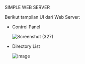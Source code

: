 SIMPLE WEB SERVER

Berikut tampilan UI dari Web Server:
- Control Panel

  ![Screenshot (327)](https://github.com/talitha31/SimpleWebServer/assets/89787440/0047835e-f5c6-4f49-aa31-0c5bbca4b64b)
- Directory List

  ![image](https://github.com/talitha31/SimpleWebServer/assets/89787440/842a6073-cf56-48ef-872c-668da32588b3)
